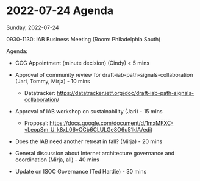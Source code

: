 




2022-07-24 Agenda
=================





Sunday, 2022-07-24


0930-1130: IAB Business Meeting (Room: Philadelphia South)


Agenda:



* CCG Appointment (minute decision) (Cindy) < 5 mins


* Approval of community review for draft-iab-path-signals-collaboration (Jari, Tommy, Mirja) - 10 mins
	+ Datatracker: <https://datatracker.ietf.org/doc/draft-iab-path-signals-collaboration/>


* Approval of IAB workshop on sustainability (Jari) - 15 mins
	+ Proposal: <https://docs.google.com/document/d/1mxMFXC-vLeopSm_U_k8xL06vCCb6CLULGe8O6u51klA/edit>


* Does the IAB need another retreat in fall? (Mirja) - 20 mins


* General discussion about Internet architecture governance and coordination (Mirja, all) - 40 mins


* Update on ISOC Governance (Ted Hardie) - 30 mins









